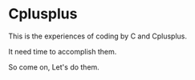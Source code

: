 # Cplusplus
This is the experiences of coding by C and Cplusplus.

It need time to accomplish them.

So come on, Let's do them.

